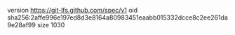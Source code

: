 version https://git-lfs.github.com/spec/v1
oid sha256:2affe996e197ed8d3e8164a80983451eaabb015332dcce8c2ee261da9e28af99
size 1030
